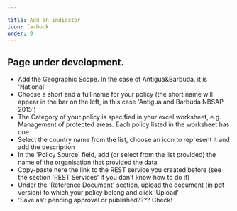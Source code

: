 ```yaml
---

title: Add an indicator
icon: fa-book
order: 9
---
```


## Page under development. 

- Add the Geographic Scope. In the case of Antigua&Barbuda, it is 'National' 
- Choose a short and a full name for your policy (the short name will appear in the bar on the left, in this case 'Antigua and Barbuda NBSAP 2015')
- The Category of your policy is specified in your excel worksheet, e.g. Management of protected areas. Each policy listed in the worksheet has one
- Select the country name from the list, choose an icon to represent it and add the description
- In the 'Policy Source' field, add (or select from the list provided) the name of the organisation that provided the data
- Copy-paste here the link to the REST service you created before (see the section 'REST Services' if you don't know how to do it)
- Under the 'Reference Document' section, upload the document (in pdf version) to which your policy belong and click 'Upload'
- 'Save as': pending approval or published????  Check!



